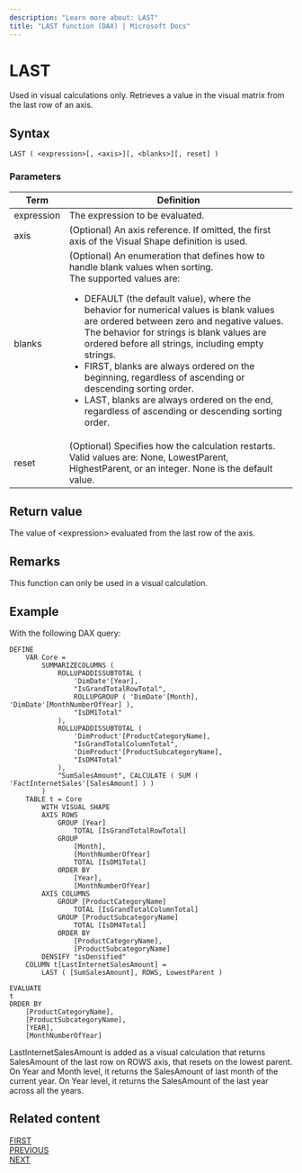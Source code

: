 ```yaml
---
description: "Learn more about: LAST"
title: "LAST function (DAX) | Microsoft Docs"
---
```


# LAST

Used in visual calculations only. Retrieves a value in the visual matrix from the last row of an axis.
  
## Syntax  
  
```dax
LAST ( <expression>[, <axis>][, <blanks>][, reset] )
```
  
### Parameters  
  
|Term|Definition|  
|--------|--------------|  
|expression| The expression to be evaluated.|
|axis|(Optional) An axis reference. If omitted, the first axis of the Visual Shape definition is used.|
|blanks|(Optional) An enumeration that defines how to handle blank values when sorting. </br>The supported values are:<ul><li>DEFAULT (the default value), where the behavior for numerical values is blank values are ordered between zero and negative values. The behavior for strings is blank values are ordered before all strings, including empty strings.</li><li>FIRST, blanks are always ordered on the beginning, regardless of ascending or descending sorting order.</li><li>LAST, blanks are always ordered on the end, regardless of ascending or descending sorting order. </li></ul>|
|reset|(Optional) Specifies how the calculation restarts. Valid values are: None, LowestParent, HighestParent, or an integer. None is the default value.|


## Return value

The value of \<expression> evaluated from the last row of the axis.
  
## Remarks

This function can only be used in a visual calculation.

## Example

With the following DAX query:
  
```dax
DEFINE
    VAR Core =
        SUMMARIZECOLUMNS (
            ROLLUPADDISSUBTOTAL (
                'DimDate'[Year],
                "IsGrandTotalRowTotal",
                ROLLUPGROUP ( 'DimDate'[Month], 'DimDate'[MonthNumberOfYear] ),
                "IsDM1Total"
            ),
            ROLLUPADDISSUBTOTAL (
                'DimProduct'[ProductCategoryName],
                "IsGrandTotalColumnTotal",
                'DimProduct'[ProductSubcategoryName],
                "IsDM4Total"
            ),
            "SumSalesAmount", CALCULATE ( SUM ( 'FactInternetSales'[SalesAmount] ) )
        )
    TABLE t = Core
        WITH VISUAL SHAPE
        AXIS ROWS
            GROUP [Year]
                TOTAL [IsGrandTotalRowTotal]
            GROUP
                [Month],
                [MonthNumberOfYear]
                TOTAL [IsDM1Total]
            ORDER BY
                [Year],
                [MonthNumberOfYear]
        AXIS COLUMNS
            GROUP [ProductCategoryName]
                TOTAL [IsGrandTotalColumnTotal]
            GROUP [ProductSubcategoryName]
                TOTAL [IsDM4Total]
            ORDER BY
                [ProductCategoryName],
                [ProductSubcategoryName]
        DENSIFY "isDensified"
    COLUMN t[LastInternetSalesAmount] =
        LAST ( [SumSalesAmount], ROWS, LowestParent )

EVALUATE
t
ORDER BY
    [ProductCategoryName],
    [ProductSubcategoryName],
    [YEAR],
    [MonthNumberOfYear]
```

LastInternetSalesAmount is added as a visual calculation that returns SalesAmount of the last row on ROWS axis, that resets on the lowest parent. On Year and Month level, it returns the SalesAmount of last month of the current year. On Year level, it returns the SalesAmount of the last year across all the years.

## Related content

[FIRST](first-function-dax.md)  
[PREVIOUS](previous-function-dax.md)  
[NEXT](next-function-dax.md)
